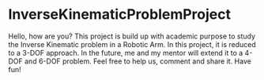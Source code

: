 # InverseKinematicProblemProject
Hello, how are you? This project is build up with academic purpose to study the Inverse Kinematic problem in a Robotic Arm. In this project, it is reduced to a 3-DOF approach. In the future, me and my mentor will extend it to a 4-DOF and 6-DOF problem. Feel free to help us, comment and share it. Have fun!
